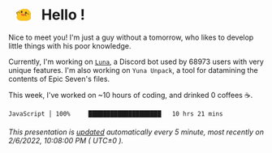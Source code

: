 <h1>   <img src="./spoink.gif" style="vertical-align:middle;" width="30px">   Hello ! </h1>

Nice to meet you! I'm just a guy without a tomorrow, who likes to develop little things with his poor knowledge.

Currently, I'm working on <a href='https://github.com/Asgarrrr/Luna'>`Luna`</a>, a Discord bot used by 68973 users with very unique features. I'm also working on `Yuna Unpack`, a tool for datamining the contents of Epic Seven's files.

This week, I've worked on ~10 hours of coding, and drinked 0 coffees ☕.

```
JavaScript │ 100%     ████████████████████   10 hrs 21 mins
```

###### This presentation is [updated](https://github.com/Asgarrrr) automatically every 5 minute, most recently on 2/6/2022, 10:08:00 PM ( UTC±0 ).